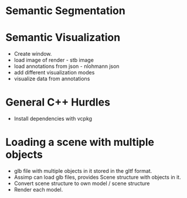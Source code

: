 # Semantic Segmentation


# Semantic Visualization
- Create window.
- load image of render - stb image 
- load annotations from json - nlohmann json
- add different visualization modes
- visualize data from annotations


# General C++ Hurdles
- Install dependencies with vcpkg

# Loading a scene with multiple objects
- glb file with multiple objects in it stored in the gltf format. 
- Assimp can load glb files, provides Scene structure with objects in it. 
- Convert scene structure to own model / scene structure
- Render each model.